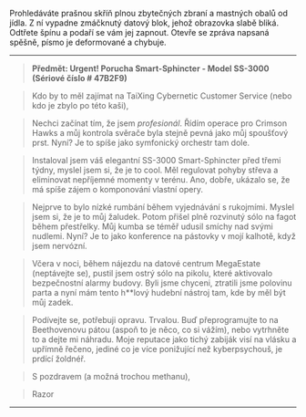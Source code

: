 Prohledáváte prašnou skříň plnou zbytečných zbraní a mastných obalů od jídla. Z ní vypadne zmáčknutý datový blok, jehož obrazovka slabě bliká. Odtřete špínu a podaří se vám jej zapnout. Otevře se zpráva napsaná spěšně, písmo je deformované a chybuje.

---

> **Předmět: Urgent! Porucha Smart-Sphincter - Model SS-3000 (Sériové číslo # 47B2F9)**

> Kdo by to měl zajímat na TaiXing Cybernetic Customer Service (nebo kdo je zbylo po této kaši),

> Nechci začínat tím, že jsem _profesionál_. Řídím operace pro Crimson Hawks a můj kontrola svěrače byla stejně pevná jako můj spoušťový prst. Nyní? Je to spíše jako symfonický orchestr tam dole.

> Instaloval jsem váš elegantní SS-3000 Smart-Sphincter před třemi týdny, myslel jsem si, že je to cool. Měl regulovat pohyby střeva a eliminovat nepříjemné momenty v terénu. Ano, dobře, ukázalo se, že má spíše zájem o komponování vlastní opery.

> Nejprve to bylo nízké rumbání během vyjednávání s rukojmími. Myslel jsem si, že je to můj žaludek. Potom přišel plně rozvinutý sólo na fagot během přestřelky. Můj kumba se téměř udusil smíchy nad svými nudlemi. Nyní? Je to jako konference na pástovky v mojí kalhotě, když jsem nervózní.

> Včera v noci, během nájezdu na datové centrum MegaEstate (neptávejte se), pustil jsem ostrý sólo na pikolu, které aktivovalo bezpečnostní alarmy budovy. Byli jsme chyceni, ztratili jsme polovinu parta a nyní mám tento h\*\*lový hudební nástroj tam, kde by měl být můj zadek.

> Podívejte se, potřebuji opravu. Trvalou. Buď přeprogramujte to na Beethovenovu pátou (aspoň to je něco, co si vážím), nebo vytrhněte to a dejte mi náhradu. Moje reputace jako tichý zabiják visí na vlásku a upřímně řečeno, jediné co je více ponižující než kyberpsychouš, je prdící žoldnéř.

> S pozdravem (a možná trochou methanu),

> Razor

---

